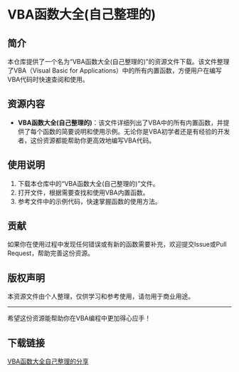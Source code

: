# VBA函数大全(自己整理的)

## 简介
本仓库提供了一个名为“VBA函数大全(自己整理的)”的资源文件下载。该文件整理了VBA（Visual Basic for Applications）中的所有内置函数，方便用户在编写VBA代码时快速查阅和使用。

## 资源内容
- **VBA函数大全(自己整理的)**：该文件详细列出了VBA中的所有内置函数，并提供了每个函数的简要说明和使用示例。无论你是VBA初学者还是有经验的开发者，这份资源都能帮助你更高效地编写VBA代码。

## 使用说明
1. 下载本仓库中的“VBA函数大全(自己整理的)”文件。
2. 打开文件，根据需要查找和使用VBA内置函数。
3. 参考文件中的示例代码，快速掌握函数的使用方法。

## 贡献
如果你在使用过程中发现任何错误或有新的函数需要补充，欢迎提交Issue或Pull Request，帮助完善这份资源。

## 版权声明
本资源文件由个人整理，仅供学习和参考使用，请勿用于商业用途。

---
希望这份资源能帮助你在VBA编程中更加得心应手！

## 下载链接

[VBA函数大全自己整理的分享](https://pan.quark.cn/s/04ecea21c08d)